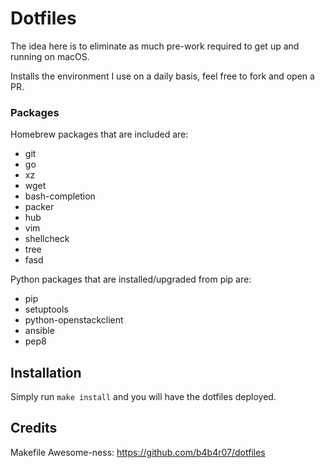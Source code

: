 # Dotfiles

The idea here is to eliminate as much pre-work required to get up and running on macOS.

Installs the environment I use on a daily basis, feel free to fork and open a PR.

### Packages

Homebrew packages that are included are:

  * git
  * go
  * xz
  * wget
  * bash-completion
  * packer
  * hub
  * vim
  * shellcheck
  * tree
  * fasd

Python packages that are installed/upgraded from pip are:

  * pip
  * setuptools
  * python-openstackclient
  * ansible
  * pep8
  
## Installation

Simply run `make install` and you will have the dotfiles deployed.

## Credits

Makefile Awesome-ness: https://github.com/b4b4r07/dotfiles